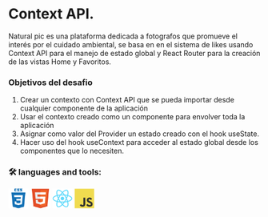 # Context API.

Natural pic es una plataforma dedicada a fotografos que promueve el interés por el cuidado ambiental, se basa en en el sistema de likes usando Context API para el manejo de estado global y React Router para la creación de las vistas Home y Favoritos.

### Objetivos del desafio

1. Crear un contexto con Context API que se pueda importar desde cualquier componente de la aplicación
2. Usar el contexto creado como un componente para envolver toda la aplicación
3.  Asignar como valor del Provider un estado creado con el hook useState. 
4.  Hacer uso del hook useContext para acceder al estado global desde los componentes que lo necesiten. 

### :hammer_and_wrench: languages and tools:

<div>
  <img src="https://github.com/devicons/devicon/blob/master/icons/css3/css3-plain-wordmark.svg" title="CSS3" alt="CSS" width="40" height= "40"/> 
  <img src="https://github.com/devicons/devicon/blob/master/icons/html5/html5-original.svg" title="HTML5" alt="HTML" width="40" height="40 "/>
   <img src="https://github.com/devicons/devicon/blob/master/icons/react/react-original.svg" title="REACT" alt="REACT" width="40" height="40 "/> 
  <img src="https://github.com/devicons/devicon/blob/master/icons/javascript/javascript-original.svg" title="JavaScript" alt="JavaScript" width="40" height="40 "/> 
</div>




